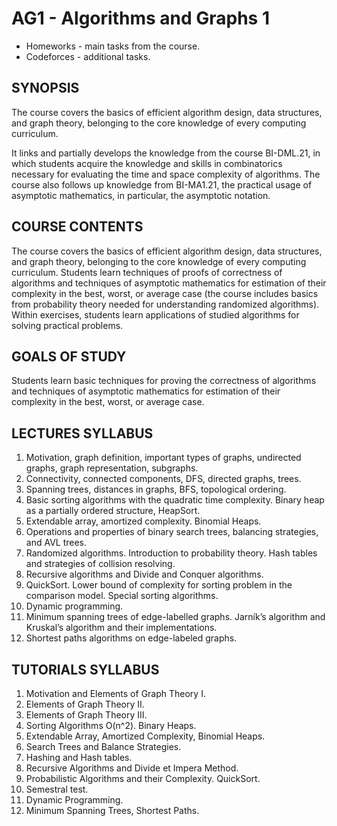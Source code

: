 # AG1 - Algorithms and Graphs 1

- Homeworks - main tasks from the course.
- Codeforces - additional tasks.

## SYNOPSIS
The course covers the basics of efficient algorithm design, data structures, and graph theory, belonging to the core knowledge of every computing curriculum.

It links and partially develops the knowledge from the course BI-DML.21, in which students acquire the knowledge and skills in combinatorics necessary for evaluating the time and space complexity of algorithms. The course also follows up knowledge from BI-MA1.21, the practical usage of asymptotic mathematics, in particular, the asymptotic notation.

## COURSE CONTENTS
The course covers the basics of efficient algorithm design, data structures, and graph theory, belonging to the core knowledge of every computing curriculum. Students learn techniques of proofs of correctness of algorithms and techniques of asymptotic mathematics for estimation of their complexity in the best, worst, or average case (the course includes basics from probability theory needed for understanding randomized algorithms). Within exercises, students learn applications of studied algorithms for solving practical problems.

## GOALS OF STUDY
Students learn basic techniques for proving the correctness of algorithms and techniques of asymptotic mathematics for estimation of their complexity in the best, worst, or average case.

## LECTURES SYLLABUS
1. Motivation, graph definition, important types of graphs, undirected graphs, graph representation, subgraphs.
2. Connectivity, connected components, DFS, directed graphs, trees.
3. Spanning trees, distances in graphs, BFS, topological ordering.
4. Basic sorting algorithms with the quadratic time complexity. Binary heap as a partially ordered structure, HeapSort.
5. Extendable array, amortized complexity. Binomial Heaps.
6. Operations and properties of binary search trees, balancing strategies, and AVL trees.
7. Randomized algorithms. Introduction to probability theory. Hash tables and strategies of collision resolving.
8. Recursive algorithms and Divide and Conquer algorithms.
9. QuickSort. Lower bound of complexity for sorting problem in the comparison model. Special sorting algorithms.
10. Dynamic programming.
11. Minimum spanning trees of edge-labelled graphs. Jarník’s algorithm and Kruskal’s algorithm and their implementations.
12. Shortest paths algorithms on edge-labeled graphs.

## TUTORIALS SYLLABUS
1. Motivation and Elements of Graph Theory I.
2. Elements of Graph Theory II.
3. Elements of Graph Theory III.
4. Sorting Algorithms O(n^2). Binary Heaps.
5. Extendable Array, Amortized Complexity, Binomial Heaps.
6. Search Trees and Balance Strategies.
7. Hashing and Hash tables.
8. Recursive Algorithms and Divide et Impera Method.
9. Probabilistic Algorithms and their Complexity. QuickSort.
10. Semestral test.
11. Dynamic Programming.
13. Minimum Spanning Trees, Shortest Paths.